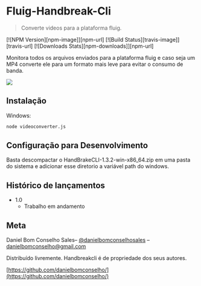 # Fluig-Handbreak-Cli
> Converte videos para a plataforma fluig.

[![NPM Version][npm-image]][npm-url]
[![Build Status][travis-image]][travis-url]
[![Downloads Stats][npm-downloads]][npm-url]

Monitora todos os arquivos enviados para a plataforma fluig e caso seja um MP4 converte ele para um formato mais leve para evitar o consumo de banda.

![](../header.png)

## Instalação

Windows:

```sh
node videoconverter.js
```

## Configuração para Desenvolvimento

Basta descompactar o HandBrakeCLI-1.3.2-win-x86_64.zip em uma pasta do sistema e adicionar esse diretorio a variável path do windows.

## Histórico de lançamentos

* 1.0
    * Trabalho em andamento

## Meta

Daniel Bom Conselho Sales– [@danielbomconselhosales](https://www.instagram.com/bomconselhosales/) – danielbomconselho@gmail.com

Distribuído livremente. 
Handbreakcli é de propriedade dos seus autores.

[https://github.com/danielbomconselho/](https://github.com/danielbomconselho/)